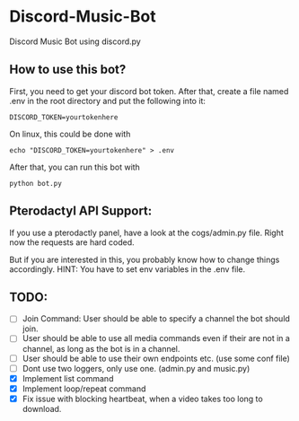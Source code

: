 # Discord-Music-Bot

Discord Music Bot using discord.py

## How to use this bot?

First, you need to get your discord bot token. After that, create a file named .env in the root directory and put the following into it:

`DISCORD_TOKEN=yourtokenhere`

On linux, this could be done with

`echo "DISCORD_TOKEN=yourtokenhere" > .env`

After that, you can run this bot with

`python bot.py`

## Pterodactyl API Support:

If you use a pterodactly panel, have a look at the cogs/admin.py file. Right now the requests are hard coded.

But if you are interested in this, you probably know how to change things accordingly. HINT: You have to set env variables in the .env file.

## TODO:

- [ ] Join Command: User should be able to specify a channel the bot should join. 
- [ ] User should be able to use all media commands even if their are not in a channel, as long as the bot is in a channel.
- [ ] User should be able to use their own endpoints etc. (use some conf file)
- [ ] Dont use two loggers, only use one. (admin.py and music.py)
- [X] Implement list command
- [X] Implement loop/repeat command
- [X] Fix issue with blocking heartbeat, when a video takes too long to download.
